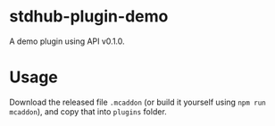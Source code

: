 # stdhub-plugin-demo

A demo plugin using API v0.1.0.

# Usage

Download the released file `.mcaddon` (or build it yourself using `npm run mcaddon`), and copy that into `plugins` folder.